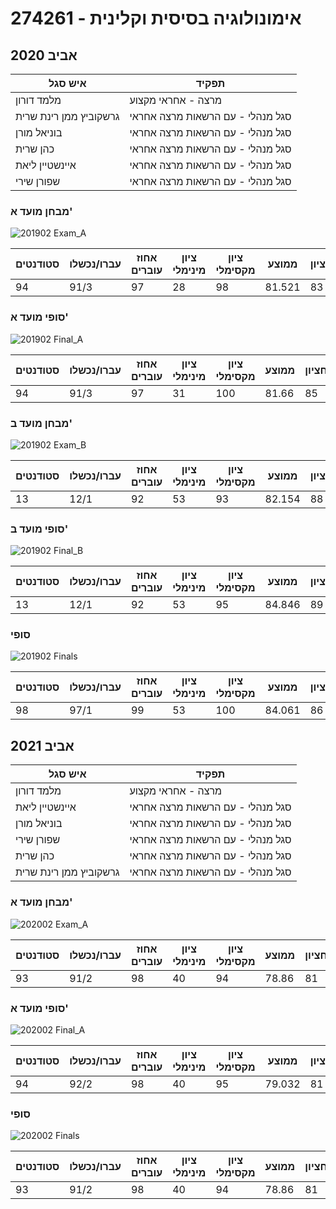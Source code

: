 # 274261 - אימונולוגיה בסיסית וקלינית

## אביב 2020

| איש סגל | תפקיד |
| ---- | ---- |
| מלמד דורון | מרצה - אחראי מקצוע |
| גרשקוביץ ממן רינת שרית | סגל מנהלי - עם הרשאות מרצה אחראי |
| בוניאל מורן | סגל מנהלי - עם הרשאות מרצה אחראי |
| כהן שרית | סגל מנהלי - עם הרשאות מרצה אחראי |
| איינשטיין ליאת | סגל מנהלי - עם הרשאות מרצה אחראי |
| שפורן שירי | סגל מנהלי - עם הרשאות מרצה אחראי |

### מבחן מועד א'

![201902 Exam_A](201902/Exam_A.png)

| סטודנטים | עברו/נכשלו | אחוז עוברים | ציון מינימלי | ציון מקסימלי | ממוצע | חציון |
| ---- | ---- | ---- | ---- | ---- | ---- | ---- |
| 94 | 91/3 | 97 | 28 | 98 | 81.521 | 83 |

### סופי מועד א'

![201902 Final_A](201902/Final_A.png)

| סטודנטים | עברו/נכשלו | אחוז עוברים | ציון מינימלי | ציון מקסימלי | ממוצע | חציון |
| ---- | ---- | ---- | ---- | ---- | ---- | ---- |
| 94 | 91/3 | 97 | 31 | 100 | 81.66 | 85 |

### מבחן מועד ב'

![201902 Exam_B](201902/Exam_B.png)

| סטודנטים | עברו/נכשלו | אחוז עוברים | ציון מינימלי | ציון מקסימלי | ממוצע | חציון |
| ---- | ---- | ---- | ---- | ---- | ---- | ---- |
| 13 | 12/1 | 92 | 53 | 93 | 82.154 | 88 |

### סופי מועד ב'

![201902 Final_B](201902/Final_B.png)

| סטודנטים | עברו/נכשלו | אחוז עוברים | ציון מינימלי | ציון מקסימלי | ממוצע | חציון |
| ---- | ---- | ---- | ---- | ---- | ---- | ---- |
| 13 | 12/1 | 92 | 53 | 95 | 84.846 | 89 |

### סופי

![201902 Finals](201902/Finals.png)

| סטודנטים | עברו/נכשלו | אחוז עוברים | ציון מינימלי | ציון מקסימלי | ממוצע | חציון |
| ---- | ---- | ---- | ---- | ---- | ---- | ---- |
| 98 | 97/1 | 99 | 53 | 100 | 84.061 | 86 |

## אביב 2021

| איש סגל | תפקיד |
| ---- | ---- |
| מלמד דורון | מרצה - אחראי מקצוע |
| איינשטיין ליאת | סגל מנהלי - עם הרשאות מרצה אחראי |
| בוניאל מורן | סגל מנהלי - עם הרשאות מרצה אחראי |
| שפורן שירי | סגל מנהלי - עם הרשאות מרצה אחראי |
| כהן שרית | סגל מנהלי - עם הרשאות מרצה אחראי |
| גרשקוביץ ממן רינת שרית | סגל מנהלי - עם הרשאות מרצה אחראי |

### מבחן מועד א'

![202002 Exam_A](202002/Exam_A.png)

| סטודנטים | עברו/נכשלו | אחוז עוברים | ציון מינימלי | ציון מקסימלי | ממוצע | חציון |
| ---- | ---- | ---- | ---- | ---- | ---- | ---- |
| 93 | 91/2 | 98 | 40 | 94 | 78.86 | 81 |

### סופי מועד א'

![202002 Final_A](202002/Final_A.png)

| סטודנטים | עברו/נכשלו | אחוז עוברים | ציון מינימלי | ציון מקסימלי | ממוצע | חציון |
| ---- | ---- | ---- | ---- | ---- | ---- | ---- |
| 94 | 92/2 | 98 | 40 | 95 | 79.032 | 81 |

### סופי

![202002 Finals](202002/Finals.png)

| סטודנטים | עברו/נכשלו | אחוז עוברים | ציון מינימלי | ציון מקסימלי | ממוצע | חציון |
| ---- | ---- | ---- | ---- | ---- | ---- | ---- |
| 93 | 91/2 | 98 | 40 | 94 | 78.86 | 81 |

